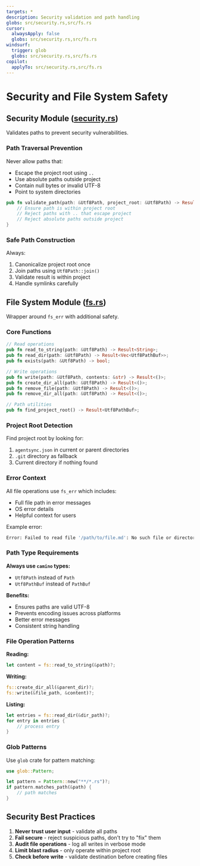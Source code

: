 ```yaml
---
targets: *
description: Security validation and path handling
globs: src/security.rs,src/fs.rs
cursor:
  alwaysApply: false
  globs: src/security.rs,src/fs.rs
windsurf:
  trigger: glob
  globs: src/security.rs,src/fs.rs
copilot:
  applyTo: src/security.rs,src/fs.rs
---
```

# Security and File System Safety

## Security Module ([security.rs](mdc:src/security.rs))

Validates paths to prevent security vulnerabilities.

### Path Traversal Prevention

Never allow paths that:

- Escape the project root using `..`
- Use absolute paths outside project
- Contain null bytes or invalid UTF-8
- Point to system directories

```rust
pub fn validate_path(path: &Utf8Path, project_root: &Utf8Path) -> Result<()> {
    // Ensure path is within project root
    // Reject paths with .. that escape project
    // Reject absolute paths outside project
}
```

### Safe Path Construction

Always:

1. Canonicalize project root once
2. Join paths using `Utf8Path::join()`
3. Validate result is within project
4. Handle symlinks carefully

## File System Module ([fs.rs](mdc:src/fs.rs))

Wrapper around `fs_err` with additional safety.

### Core Functions

```rust
// Read operations
pub fn read_to_string(path: &Utf8Path) -> Result<String>;
pub fn read_dir(path: &Utf8Path) -> Result<Vec<Utf8PathBuf>>;
pub fn exists(path: &Utf8Path) -> bool;

// Write operations
pub fn write(path: &Utf8Path, contents: &str) -> Result<()>;
pub fn create_dir_all(path: &Utf8Path) -> Result<()>;
pub fn remove_file(path: &Utf8Path) -> Result<()>;
pub fn remove_dir_all(path: &Utf8Path) -> Result<()>;

// Path utilities
pub fn find_project_root() -> Result<Utf8PathBuf>;
```

### Project Root Detection

Find project root by looking for:

1. `agentsync.json` in current or parent directories
2. `.git` directory as fallback
3. Current directory if nothing found

### Error Context

All file operations use `fs_err` which includes:

- Full file path in error messages
- OS error details
- Helpful context for users

Example error:

```bash
Error: Failed to read file '/path/to/file.md': No such file or directory
```

### Path Type Requirements

**Always use `camino` types:**

- `Utf8Path` instead of `Path`
- `Utf8PathBuf` instead of `PathBuf`

**Benefits:**

- Ensures paths are valid UTF-8
- Prevents encoding issues across platforms
- Better error messages
- Consistent string handling

### File Operation Patterns

**Reading:**

```rust
let content = fs::read_to_string(&path)?;
```

**Writing:**

```rust
fs::create_dir_all(&parent_dir)?;
fs::write(&file_path, &content)?;
```

**Listing:**

```rust
let entries = fs::read_dir(&dir_path)?;
for entry in entries {
    // process entry
}
```

### Glob Patterns

Use `glob` crate for pattern matching:

```rust
use glob::Pattern;

let pattern = Pattern::new("**/*.rs")?;
if pattern.matches_path(&path) {
    // path matches
}
```

## Security Best Practices

1. **Never trust user input** - validate all paths
2. **Fail secure** - reject suspicious paths, don't try to "fix" them
3. **Audit file operations** - log all writes in verbose mode
4. **Limit blast radius** - only operate within project root
5. **Check before write** - validate destination before creating files
